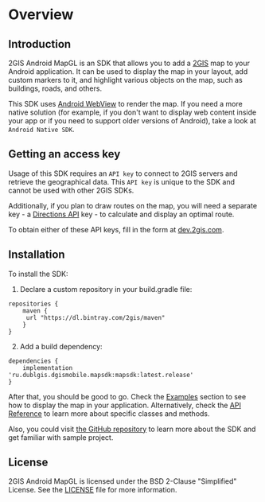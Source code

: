# Overview

## Introduction

2GIS Android MapGL is an SDK that allows you to add a [2GIS](https://2gis.ae) map to your Android application. It can be used to display the map in your layout, add custom markers to it, and highlight various objects on the map, such as buildings, roads, and others.

This SDK uses [Android WebView](https://developer.android.com/reference/android/webkit/WebView) to render the map. If you need a more native solution (for example, if you don't want to display web content inside your app or if you need to support older versions of Android), take a look at `Android Native SDK`.

## Getting an access key

Usage of this SDK requires an `API key` to connect to 2GIS servers and retrieve the geographical data. This `API key` is unique to the SDK and cannot be used with other 2GIS SDKs.

Additionally, if you plan to draw routes on the map, you will need a separate key - a [Directions API](/en/api/navigation/directions/overview) key - to calculate and display an optimal route.

To obtain either of these API keys, fill in the form at [dev.2gis.com](https://dev.2gis.com/order).

## Installation

To install the SDK:

1. Declare a custom repository in your build.gradle file:

```
repositories {
    maven {
     url "https://dl.bintray.com/2gis/maven"
    }
}
```

2. Add a build dependency:

```
dependencies {
    implementation 'ru.dublgis.dgismobile.mapsdk:mapsdk:latest.release'
}
```

After that, you should be good to go. Check the [Examples](/en/android/webgl/maps/examples) section to see how to display the map in your application. Alternatively, check the [API Reference](/en/android/webgl/maps/reference) to learn more about specific classes and methods.

Also, you could visit [the GitHub repository](https://github.com/2gis/MapGL-Android/) to learn more about the SDK and get familiar with sample project.

## License

2GIS Android MapGL is licensed under the BSD 2-Clause "Simplified" License. See the [LICENSE](https://github.com/2gis/MapGL-Android/blob/master/LICENSE) file for more information.
